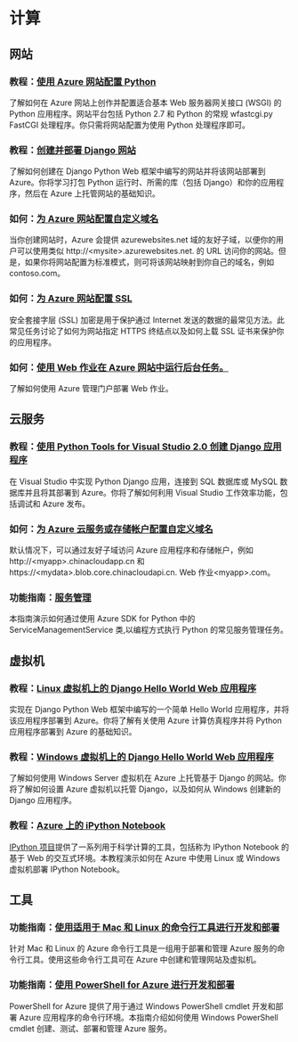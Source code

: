 <properties 
  pageTitle="Python-计算 - Azure 微软云"
  metakeywords="" 
  description="Python-计算 - Azure 微软云" 
  services="" 
  documentationCenter="python" 
  authors="" 
  manager="Tiffena" 
  editor="EricChen"/>
<tags ms.service=""
    ms.date=""
    wacn.date="04/07/2016"
    />


<h1 id="menu-python-compute">计算</h1>
<h2 id="header-0">网站</h2>
<h3>教程：<a href="/documentation/articles/web-sites-python-configure/">使用 Azure 网站配置 Python</a></h3>
<p>了解如何在 Azure 网站上创作并配置适合基本 Web 服务器网关接口 (WSGI) 的 Python 应用程序。网站平台包括 Python 2.7 和 Python 的常规 wfastcgi.py FastCGI 处理程序。你只需将网站配置为使用 Python 处理程序即可。</p>
<h3>教程：<a href="/documentation/articles/web-sites-python-create-deploy-django-app/">创建并部署 Django 网站</a></h3>
<p>了解如何创建在 Django Python Web 框架中编写的网站并将该网站部署到 Azure。你将学习打包 Python 运行时、所需的库（包括 Django）和你的应用程序，然后在 Azure 上托管网站的基础知识。</p>
<!--
<h3>Tutorial: <a href="/documentation/articles/web-sites-python-create-deploy-bottle-app/">Bottle using Git from Windows, Mac, Linux</a></h3>
<p>Learn how to create a website written in the Bottle Python web framework and use Git deployment from Windows/Mac/Linux.</p>
<h3>Tutorial: <a href="/documentation/articles/web-sites-python-create-deploy-flask-app/">Flask using Git from Windows, Mac, Linux</a></h3>
<p>Learn how to create a website written in the Flask Python web framework and use Git deployment from Windows/Mac/Linux.</p>
<h3>Tutorial: <a href="/documentation/articles/web-sites-python-ptvs-django-mysql/">Django and MySQL with PTVS 2.1</a></h3>
<p>Learn how to use the Python Tools for Visual Studio to create a Django application that stores data in a MySQL 数据库 instance and can be deployed to a web site.</p>
<h3>Tutorial: <a href="/documentation/articles/web-sites-python-ptvs-django-sql/">Django and SQL 数据库 with PTVS 2.1</a></h3>
<p>Learn how to use the Python Tools for Visual Studio to create a Django application that stores data in a SQL 数据库 instance and can be deployed to a web site.</p>
<h3>Tutorial: <a href="/documentation/articles/web-sites-python-ptvs-bottle-mongodb/">Bottle and MongoDB with PTVS 2.1</a></h3>
<p>Learn how to use the Python Tools for Visual Studio to create a Bottle application that stores data in a MongoDB database instance and can be deployed to a web site.</p>
<h3>Tutorial: <a href="/documentation/articles/web-sites-python-ptvs-bottle-table-storage/">Bottle and Azure Table Storage with PTVS 2.1</a></h3>
<p>Learn how to use the Python Tools for Visual Studio to create a Bottle application that stores data in Azure Table Storage and can be deployed to a web site.</p>
<h3>Tutorial: <a href="/documentation/articles/web-sites-python-ptvs-flask-mongodb/">Flask and MongoDB with PTVS 2.1</a></h3>
<p>Learn how to use the Python Tools for Visual Studio to create a Flask application that stores data in a MongoDB database instance and can be deployed to a web site.</p>
<h3>Tutorial: <a href="/documentation/articles/web-sites-python-ptvs-flask-table-storage/">Flask and Azure Table Storage with PTVS 2.1</a></h3>
<p>Learn how to use the Python Tools for Visual Studio to create a Flask application that stores data in Azure Table Storage and can be deployed to a web site.</p>
-->
<h3>如何：<a href="/documentation/articles/web-sites-custom-domain-name/">为 Azure 网站配置自定义域名</a></h3>
<p>当你创建网站时，Azure 会提供 azurewebsites.net 域的友好子域，以便你的用户可以使用类似 http://&lt;mysite&gt;.azurewebsites.net. 的 URL 访问你的网站。但是，如果你将网站配置为标准模式，则可将该网站映射到你自己的域名，例如 contoso.com。</p>
<h3>如何：<a href="/documentation/articles/web-sites-configure-ssl-certificate/">为 Azure 网站配置 SSL</a></h3>
<p>安全套接字层 (SSL) 加密是用于保护通过 Internet 发送的数据的最常见方法。此常见任务讨论了如何为网站指定 HTTPS 终结点以及如何上载 SSL 证书来保护你的应用程序。</p>
<h3>如何：<a href="/documentation/articles/web-sites-create-web-jobs/">使用 Web 作业在 Azure 网站中运行后台任务。</a></h3>
<p>了解如何使用 Azure 管理门户部署 Web 作业。</p>
<h2 id="header-1">云服务</h2>
<h3>教程：<a href="/documentation/articles/cloud-services-python-ptvs/">使用 Python Tools for Visual Studio 2.0 创建 Django 应用程序</a></h3>
<p>在 Visual Studio 中实现 Python Django 应用，连接到 SQL 数据库或 MySQL 数据库并且将其部署到 Azure。你将了解如何利用 Visual Studio 工作效率功能，包括调试和 Azure 发布。</p>
<h3>如何：<a href="/documentation/articles/web-sites-custom-domain-name/">为 Azure 云服务或存储帐户配置自定义域名</a></h3>
<p>默认情况下，可以通过友好子域访问 Azure 应用程序和存储帐户，例如 http://&lt;myapp&gt;.chinacloudapp.cn 和 https://&lt;mydata&gt;.blob.core.chinacloudapi.cn. Web 作业&lt;myapp&gt;.com。</p>
<h3>功能指南：<a href="/documentation/articles/cloud-services-python-how-to-use-service-management/">服务管理</a></h3>
<p>本指南演示如何通过使用 Azure SDK for Python 中的 ServiceManagementService 类,以编程方式执行 Python 的常见服务管理任务。</p>
<h2 id="header-2">虚拟机</h2>
<h3>教程：<a href="/documentation/articles/virtual-machines-linux-python-django-web-app/">Linux 虚拟机上的 Django Hello World Web 应用程序</a></h3>
<p>实现在 Django Python Web 框架中编写的一个简单 Hello World 应用程序，并将该应用程序部署到 Azure。你将了解有关使用 Azure 计算仿真程序并将 Python 应用程序部署到 Azure 的基础知识。</p>
<h3>教程：<a href="/documentation/articles/virtual-machines-windows-classic-python-django-web-app/">Windows 虚拟机上的 Django Hello World Web 应用程序</a></h3>
<p>了解如何使用 Windows Server 虚拟机在 Azure 上托管基于 Django 的网站。你将了解如何设置 Azure 虚拟机以托管 Django，以及如何从 Windows 创建新的 Django 应用程序。</p>
<h3>教程：<a href="/documentation/articles/virtual-machines-linux-jupyter-notebook/">Azure 上的 iPython Notebook</a></h3>
<p><a href="http://ipython.org/">IPython 项目</a>提供了一系列用于科学计算的工具，包括称为 IPython Notebook 的基于 Web 的交互式环境。本教程演示如何在 Azure 中使用 Linux 或 Windows 虚拟机部署 IPython Notebook。</p>
<h2 id="header-3">工具</h2>
<h3>功能指南：<a href="/documentation/articles/xplat-cli-install/">使用适用于 Mac 和 Linux 的命令行工具进行开发和部署</a></h3>
<p>针对 Mac 和 Linux 的 Azure 命令行工具是一组用于部署和管理 Azure 服务的命令行工具。使用这些命令行工具可在 Azure 中创建和管理网站及虚拟机。</p>
<h3>功能指南：<a href="/documentation/articles/powershell-install-configure/">使用 PowerShell for Azure 进行开发和部署</a></h3>
<p>PowerShell for Azure 提供了用于通过 Windows PowerShell cmdlet 开发和部署 Azure 应用程序的命令行环境。本指南介绍如何使用 Windows PowerShell cmdlet 创建、测试、部署和管理 Azure 服务。</p>

